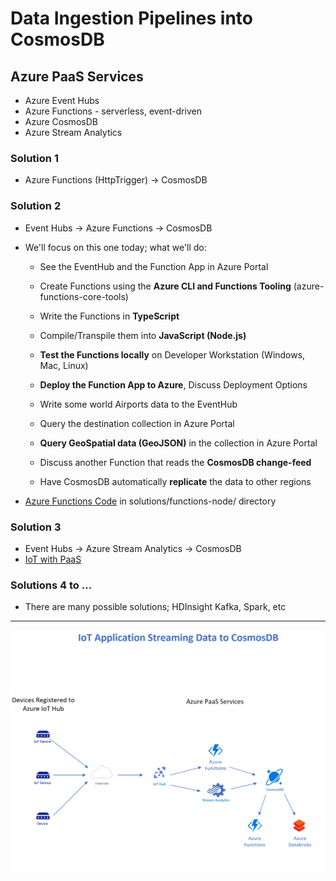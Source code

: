 # Data Ingestion Pipelines into CosmosDB

## Azure PaaS Services

- Azure Event Hubs
- Azure Functions - serverless, event-driven
- Azure CosmosDB
- Azure Stream Analytics 

### Solution 1

- Azure Functions (HttpTrigger) -> CosmosDB

### Solution 2

- Event Hubs -> Azure Functions -> CosmosDB

- We'll focus on this one today; what we'll do:
  - See the EventHub and the Function App in Azure Portal
  - Create Functions using the **Azure CLI and Functions Tooling** (azure-functions-core-tools)
  - Write the Functions in **TypeScript**
  - Compile/Transpile them into **JavaScript (Node.js)**
  - **Test the Functions locally** on Developer Workstation (Windows, Mac, Linux)
  - **Deploy the Function App to Azure**, Discuss Deployment Options
  - Write some world Airports data to the EventHub
  - Query the destination collection in Azure Portal
  - **Query GeoSpatial data (GeoJSON)** in the collection in Azure Portal

  - Discuss another Function that reads the **CosmosDB change-feed**
  
  - Have CosmosDB automatically **replicate** the data to other regions

- [Azure Functions Code](solutions/functions-node/readme.md) in solutions/functions-node/ directory

### Solution 3

- Event Hubs -> Azure Stream Analytics -> CosmosDB
- [IoT with PaaS](https://github.com/cjoakim/azure-cosmosdb-iot)

### Solutions 4 to ...

- There are many possible solutions; HDInsight Kafka, Spark, etc

---

![nosql-history](img/azure-cosmosdb-iot.png)
